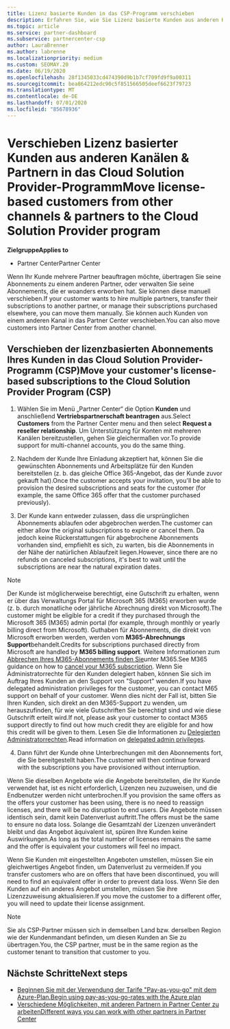 ```yaml
---
title: Lizenz basierte Kunden in das CSP-Programm verschieben
description: Erfahren Sie, wie Sie Lizenz basierte Kunden aus anderen Kanälen oder einem anderen Partner in das CSP-Programm (Cloud Solution Provider) im Partner Center verschieben.
ms.topic: article
ms.service: partner-dashboard
ms.subservice: partnercenter-csp
author: LauraBrenner
ms.author: labrenne
ms.localizationpriority: medium
ms.custom: SEOMAY.20
ms.date: 06/19/2020
ms.openlocfilehash: 28f1345033cd474390d9b1b7cf709fd9f9a00311
ms.sourcegitcommit: bea864212edc90c5f851566505deef6623f79723
ms.translationtype: MT
ms.contentlocale: de-DE
ms.lasthandoff: 07/01/2020
ms.locfileid: "85678936"
---
```

# <a name="move-license-based-customers-from-other-channels--partners-to-the-cloud-solution-provider-program"></a><span data-ttu-id="e62ec-103">Verschieben Lizenz basierter Kunden aus anderen Kanälen & Partnern in das Cloud Solution Provider-Programm</span><span class="sxs-lookup"><span data-stu-id="e62ec-103">Move license-based customers from other channels & partners to the Cloud Solution Provider program</span></span>

<span data-ttu-id="e62ec-104">**Zielgruppe**</span><span class="sxs-lookup"><span data-stu-id="e62ec-104">**Applies to**</span></span>

-  <span data-ttu-id="e62ec-105">Partner Center</span><span class="sxs-lookup"><span data-stu-id="e62ec-105">Partner Center</span></span>

<span data-ttu-id="e62ec-106">Wenn Ihr Kunde mehrere Partner beauftragen möchte, übertragen Sie seine Abonnements zu einem anderen Partner, oder verwalten Sie seine Abonnements, die er woanders erworben hat. Sie können diese manuell verschieben.</span><span class="sxs-lookup"><span data-stu-id="e62ec-106">If your customer wants to hire multiple partners, transfer their subscriptions to another partner, or manage their subscriptions purchased elsewhere, you can move them manually.</span></span> <span data-ttu-id="e62ec-107">Sie können auch Kunden von einem anderen Kanal in das Partner Center verschieben.</span><span class="sxs-lookup"><span data-stu-id="e62ec-107">You can also move customers into Partner Center from another channel.</span></span>

## <a name="move-your-customers-license-based-subscriptions-to-the-cloud-solution-provider-program-csp"></a><span data-ttu-id="e62ec-108">Verschieben der lizenzbasierten Abonnements Ihres Kunden in das Cloud Solution Provider-Programm (CSP)</span><span class="sxs-lookup"><span data-stu-id="e62ec-108">Move your customer's license-based subscriptions to the Cloud Solution Provider Program (CSP)</span></span>

1. <span data-ttu-id="e62ec-109">Wählen Sie im Menü „Partner Center“ die Option **Kunden** und anschließend **Vertriebspartnerschaft beantragen** aus.</span><span class="sxs-lookup"><span data-stu-id="e62ec-109">Select **Customers** from the Partner Center menu and then select **Request a reseller relationship**.</span></span> <span data-ttu-id="e62ec-110">Um Unterstützung für Konten mit mehreren Kanälen bereitzustellen, gehen Sie gleichermaßen vor.</span><span class="sxs-lookup"><span data-stu-id="e62ec-110">To provide support for multi-channel accounts, you do the same thing.</span></span>

2. <span data-ttu-id="e62ec-111">Nachdem der Kunde Ihre Einladung akzeptiert hat, können Sie die gewünschten Abonnements und Arbeitsplätze für den Kunden bereitstellen (z. b. das gleiche Office 365-Angebot, das der Kunde zuvor gekauft hat).</span><span class="sxs-lookup"><span data-stu-id="e62ec-111">Once the customer accepts your invitation, you'll be able to provision the desired subscriptions and seats for the customer (for example, the same Office 365 offer that the customer purchased previously).</span></span>

3. <span data-ttu-id="e62ec-112">Der Kunde kann entweder zulassen, dass die ursprünglichen Abonnements ablaufen oder abgebrochen werden.</span><span class="sxs-lookup"><span data-stu-id="e62ec-112">The customer can either allow the original subscriptions to expire or cancel them.</span></span> <span data-ttu-id="e62ec-113">Da jedoch keine Rückerstattungen für abgebrochene Abonnements vorhanden sind, empfiehlt es sich, zu warten, bis die Abonnements in der Nähe der natürlichen Ablaufzeit liegen.</span><span class="sxs-lookup"><span data-stu-id="e62ec-113">However, since there are no refunds on canceled subscriptions, it's best to wait until the  subscriptions are near the natural expiration dates.</span></span>

>[!NOTE]
> <span data-ttu-id="e62ec-114">Der Kunde ist möglicherweise berechtigt, eine Gutschrift zu erhalten, wenn er über das Verwaltungs Portal für Microsoft 365 (M365) erworben wurde (z. b. durch monatliche oder jährliche Abrechnung direkt von Microsoft).</span><span class="sxs-lookup"><span data-stu-id="e62ec-114">The customer might be eligible for a credit if they purchased through the Microsoft 365 (M365) admin portal (for example, through monthly or yearly billing direct from Microsoft).</span></span> <span data-ttu-id="e62ec-115">Guthaben für Abonnements, die direkt von Microsoft erworben werden, werden vom **M365-Abrechnungs Support**behandelt.</span><span class="sxs-lookup"><span data-stu-id="e62ec-115">Credits for subscriptions purchased directly from Microsoft are handled by **M365 billing support**.</span></span> <span data-ttu-id="e62ec-116">Weitere Informationen zum [Abbrechen Ihres M365-Abonnements finden Sie](https://docs.microsoft.com/microsoft-365/commerce/subscriptions/cancel-your-subscription)unter M365.</span><span class="sxs-lookup"><span data-stu-id="e62ec-116">See M365 guidance on how to [cancel your M365 subscription](https://docs.microsoft.com/microsoft-365/commerce/subscriptions/cancel-your-subscription).</span></span> <span data-ttu-id="e62ec-117">Wenn Sie Administratorrechte für den Kunden delegiert haben, können Sie sich im Auftrag Ihres Kunden an den Support von "Support" wenden.</span><span class="sxs-lookup"><span data-stu-id="e62ec-117">If you have delegated administration privileges for the customer, you can contact M65 support on behalf of your customer.</span></span> <span data-ttu-id="e62ec-118">Wenn dies nicht der Fall ist, bitten Sie Ihren Kunden, sich direkt an den M365-Support zu wenden, um herauszufinden, für wie viele Gutschriften Sie berechtigt sind und wie diese Gutschrift erteilt wird.</span><span class="sxs-lookup"><span data-stu-id="e62ec-118">If not, please ask your customer to contact M365 support directly to find out how much credit they are eligible for and how this credit will be given to them.</span></span> <span data-ttu-id="e62ec-119">Lesen Sie die Informationen zu [Delegierten Administratorrechten](customers-revoke-admin-privileges.md).</span><span class="sxs-lookup"><span data-stu-id="e62ec-119">Read information on [delegated admin privileges](customers-revoke-admin-privileges.md).</span></span> 

4. <span data-ttu-id="e62ec-120">Dann führt der Kunde ohne Unterbrechungen mit den Abonnements fort, die Sie bereitgestellt haben.</span><span class="sxs-lookup"><span data-stu-id="e62ec-120">The customer will then continue forward with the subscriptions you have provisioned without interruption.</span></span>

<span data-ttu-id="e62ec-121">Wenn Sie dieselben Angebote wie die Angebote bereitstellen, die Ihr Kunde verwendet hat, ist es nicht erforderlich, Lizenzen neu zuzuweisen, und die Endbenutzer werden nicht unterbrochen.</span><span class="sxs-lookup"><span data-stu-id="e62ec-121">If you provision the same offers as the offers your customer has been using, there is no need to reassign licenses, and there will be no disruption to end users.</span></span> <span data-ttu-id="e62ec-122">Die Angebote müssen identisch sein, damit kein Datenverlust auftritt.</span><span class="sxs-lookup"><span data-stu-id="e62ec-122">The offers must be the same to ensure no data loss.</span></span> <span data-ttu-id="e62ec-123">Solange die Gesamtzahl der Lizenzen unverändert bleibt und das Angebot äquivalent ist, spüren Ihre Kunden keine Auswirkungen.</span><span class="sxs-lookup"><span data-stu-id="e62ec-123">As long as the total number of licenses remains the same and the offer is equivalent your customers will feel no impact.</span></span>

<span data-ttu-id="e62ec-124">Wenn Sie Kunden mit eingestellten Angeboten umstellen, müssen Sie ein gleichwertiges Angebot finden, um Datenverlust zu vermeiden.</span><span class="sxs-lookup"><span data-stu-id="e62ec-124">If you transfer customers who are on offers that have been discontinued, you will need to find an equivalent offer in order to prevent data loss.</span></span> <span data-ttu-id="e62ec-125">Wenn Sie den Kunden auf ein anderes Angebot umstellen, müssen Sie ihre Lizenzzuweisung aktualisieren.</span><span class="sxs-lookup"><span data-stu-id="e62ec-125">If you move the customer to a different offer, you will need to update their license assignment.</span></span>

>[!NOTE]
> <span data-ttu-id="e62ec-126">Sie als CSP-Partner müssen sich in demselben Land bzw. derselben Region wie der Kundenmandant befinden, um diesen Kunden an Sie zu übertragen.</span><span class="sxs-lookup"><span data-stu-id="e62ec-126">You, the CSP partner, must be in the same region as the customer tenant to transition that customer to you.</span></span>

## <a name="next-steps"></a><span data-ttu-id="e62ec-127">Nächste Schritte</span><span class="sxs-lookup"><span data-stu-id="e62ec-127">Next steps</span></span>

- [<span data-ttu-id="e62ec-128">Beginnen Sie mit der Verwendung der Tarife "Pay-as-you-go" mit dem Azure-Plan.</span><span class="sxs-lookup"><span data-stu-id="e62ec-128">Begin using pay-as-you-go-rates with the Azure plan </span></span>](azure-plan-get-started.md)
- [<span data-ttu-id="e62ec-129">Verschiedene Möglichkeiten, mit anderen Partnern in Partner Center zu arbeiten</span><span class="sxs-lookup"><span data-stu-id="e62ec-129">Different ways you can work with other partners in Partner Center</span></span>](work-with-other-partners.md)

